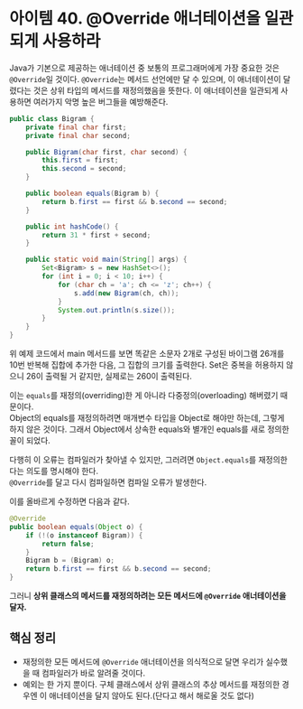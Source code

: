 # 아이템 40. @Override 애너테이션을 일관되게 사용하라
Java가 기본으로 제공하는 애너테이션 중 보통의 프로그래머에게 가장 중요한 것은 `@Override`일 것이다. `@Override`는 메서드 선언에만 달 수 있으며, 이 애너테이션이 달렸다는 것은 상위 타입의 메서드를 재정의했음을 뜻한다. 이 애너테이션을 일관되게 사용하면 여러가지 악명 높은 버그들을 예방해준다.

```java
public class Bigram {
    private final char first;
    private final char second;

    public Bigram(char first, char second) {
        this.first = first;
        this.second = second;
    }

    public boolean equals(Bigram b) {
        return b.first == first && b.second == second;
    }

    public int hashCode() {
        return 31 * first + second;
    }

    public static void main(String[] args) {
        Set<Bigram> s = new HashSet<>();
        for (int i = 0; i < 10; i++) {
            for (char ch = 'a'; ch <= 'z'; ch++) {
                s.add(new Bigram(ch, ch));
            }
            System.out.println(s.size());
        }
    }
}
```

위 예제 코드에서 main 메서드를 보면 똑같은 소문자 2개로 구성된 바이그램 26개를 10번 반복해 집합에 추가한 다음, 그 집합의 크기를 출력한다. Set은 중복을 허용하지 않으니 26이 출력될 거 같지만, 실제로는 260이 출력된다.

이는 `equals`를 재정의(overriding)한 게 아니라 다중정의(overloading) 해버렸기 때문이다.  
Object의 equals를 재정의하려면 매개변수 타입을 Object로 해야만 하는데, 그렇게 하지 않은 것이다. 그래서 Object에서 상속한 equals와 별개인 equals를 새로 정의한 꼴이 되었다.

다행히 이 오류는 컴파일러가 찾아낼 수 있지만, 그러려면 `Object.equals`를 재정의한다는 의도를 명시해야 한다.  
`@Override`를 달고 다시 컴파일하면 컴파일 오류가 발생한다.

이를 올바르게 수정하면 다음과 같다.
```java
@Override
public boolean equals(Object o) {
    if (!(o instanceof Bigram)) {
        return false;
    }
    Bigram b = (Bigram) o;
    return b.first == first && b.second == second;
}
```

그러니 **상위 클래스의 메서드를 재정의하려는 모든 메서드에 `@Override` 애너테이션을 달자.**

## 핵심 정리
- 재정의한 모든 메서드에 `@Override` 애너테이션을 의식적으로 달면 우리가 실수했을 때 컴파일러가 바로 알려줄 것이다.
- 예외는 한 가지 뿐이다. 구체 클래스에서 상위 클래스의 추상 메서드를 재정의한 경우엔 이 애너테이션을 달지 않아도 된다.(단다고 해서 해로울 것도 없다)